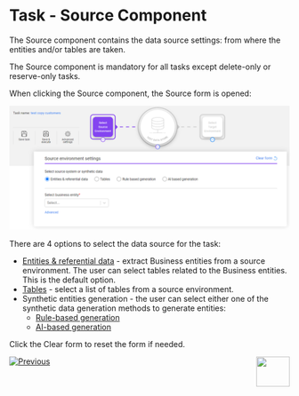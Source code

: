 # Task - Source Component

The Source component contains the data source settings: from where the entities and/or tables are taken.

The Source component is mandatory for all tasks except delete-only or reserve-only tasks.

When clicking the Source component, the Source form is opened:

![Source comp](images/task_source_component.png)

There are 4 options to select the data source for the task:

- [Entities & referential data](14b_task_source_component_entities.md)  - extract Business entities from a source environment. The user can select tables related to the Business entities.  This is the default option.
- [Tables](14c_task_source_component_tables.md) - select a list of tables from a source environment.
- Synthetic entities generation - the user can select either one of the synthetic data generation methods to generate entities: 
  - [Rule-based generation](14d_task_source_rule_based_generation.md)
  - [AI-based generation](14e_task_source_ai_based_generation.md)  

Click the Clear form to reset the form if needed.





 [![Previous](/articles/images/Previous.png)](14_task_overview.md)[<img align="right" width="60" height="54" src="/articles/images/Next.png">](15_task_subset_component.md)

